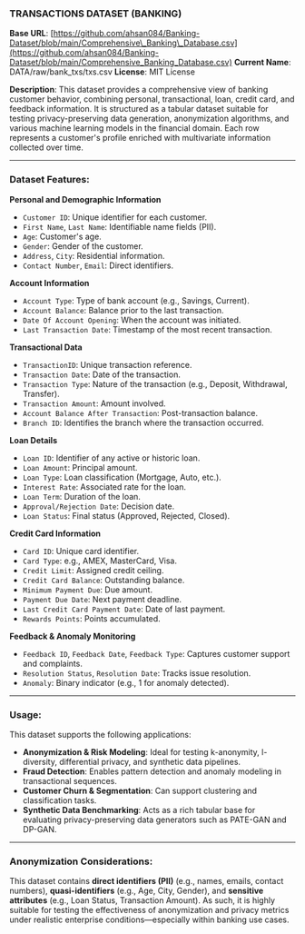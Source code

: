 ### **TRANSACTIONS DATASET (BANKING)**

**Base URL**: [https://github.com/ahsan084/Banking-Dataset/blob/main/Comprehensive\_Banking\_Database.csv](https://github.com/ahsan084/Banking-Dataset/blob/main/Comprehensive_Banking_Database.csv)
**Current Name**: DATA/raw/bank_txs/txs.csv
**License**: MIT License

**Description**:
This dataset provides a comprehensive view of banking customer behavior, combining personal, transactional, loan, credit card, and feedback information. It is structured as a tabular dataset suitable for testing privacy-preserving data generation, anonymization algorithms, and various machine learning models in the financial domain. Each row represents a customer's profile enriched with multivariate information collected over time.

---

### **Dataset Features**:

**Personal and Demographic Information**

* `Customer ID`: Unique identifier for each customer.
* `First Name`, `Last Name`: Identifiable name fields (PII).
* `Age`: Customer's age.
* `Gender`: Gender of the customer.
* `Address`, `City`: Residential information.
* `Contact Number`, `Email`: Direct identifiers.

**Account Information**

* `Account Type`: Type of bank account (e.g., Savings, Current).
* `Account Balance`: Balance prior to the last transaction.
* `Date Of Account Opening`: When the account was initiated.
* `Last Transaction Date`: Timestamp of the most recent transaction.

**Transactional Data**

* `TransactionID`: Unique transaction reference.
* `Transaction Date`: Date of the transaction.
* `Transaction Type`: Nature of the transaction (e.g., Deposit, Withdrawal, Transfer).
* `Transaction Amount`: Amount involved.
* `Account Balance After Transaction`: Post-transaction balance.
* `Branch ID`: Identifies the branch where the transaction occurred.

**Loan Details**

* `Loan ID`: Identifier of any active or historic loan.
* `Loan Amount`: Principal amount.
* `Loan Type`: Loan classification (Mortgage, Auto, etc.).
* `Interest Rate`: Associated rate for the loan.
* `Loan Term`: Duration of the loan.
* `Approval/Rejection Date`: Decision date.
* `Loan Status`: Final status (Approved, Rejected, Closed).

**Credit Card Information**

* `Card ID`: Unique card identifier.
* `Card Type`: e.g., AMEX, MasterCard, Visa.
* `Credit Limit`: Assigned credit ceiling.
* `Credit Card Balance`: Outstanding balance.
* `Minimum Payment Due`: Due amount.
* `Payment Due Date`: Next payment deadline.
* `Last Credit Card Payment Date`: Date of last payment.
* `Rewards Points`: Points accumulated.

**Feedback & Anomaly Monitoring**

* `Feedback ID`, `Feedback Date`, `Feedback Type`: Captures customer support and complaints.
* `Resolution Status`, `Resolution Date`: Tracks issue resolution.
* `Anomaly`: Binary indicator (e.g., 1 for anomaly detected).

---

### **Usage**:

This dataset supports the following applications:

* **Anonymization & Risk Modeling**: Ideal for testing k-anonymity, l-diversity, differential privacy, and synthetic data pipelines.
* **Fraud Detection**: Enables pattern detection and anomaly modeling in transactional sequences.
* **Customer Churn & Segmentation**: Can support clustering and classification tasks.
* **Synthetic Data Benchmarking**: Acts as a rich tabular base for evaluating privacy-preserving data generators such as PATE-GAN and DP-GAN.

---

### **Anonymization Considerations**:

This dataset contains **direct identifiers (PII)** (e.g., names, emails, contact numbers), **quasi-identifiers** (e.g., Age, City, Gender), and **sensitive attributes** (e.g., Loan Status, Transaction Amount). As such, it is highly suitable for testing the effectiveness of anonymization and privacy metrics under realistic enterprise conditions—especially within banking use cases.

